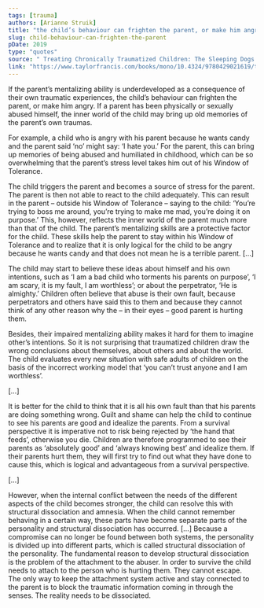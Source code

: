 ```yaml
---
tags: [trauma]
authors: [Arianne Struik]
title: "the child’s behaviour can frighten the parent, or make him angry"
slug: child-behaviour-can-frighten-the-parent
pDate: 2019
type: "quotes"
source: " Treating Chronically Traumatized Children: The Sleeping Dogs Method"
link: "https://www.taylorfrancis.com/books/mono/10.4324/9780429021619/treating-chronically-traumatized-children-arianne-struik"
---
```


If the parent’s mentalizing ability is underdeveloped as a consequence of their own traumatic experiences, the child’s behaviour can frighten the parent, or make him angry. If a parent has been physically or sexually abused himself, the inner world of the child may bring up old memories of the parent’s own traumas. 

For example, a child who is angry with his parent because he wants candy and the parent said ‘no’ might say: ‘I hate you.’ For the parent, this can bring up memories of being abused and humiliated in childhood, which can be so overwhelming that the parent’s stress level takes him out of his Window of Tolerance.

The child triggers the parent and becomes a source of stress for the parent. The parent is then not able to react to the child adequately. This can result in the parent – outside his Window of Tolerance – saying to the child: ‘You’re trying to boss me around, you’re trying to make me mad, you’re doing it on purpose.’ This, however, reflects the inner world of the parent much more than that of the child. The parent’s mentalizing skills are a protective factor for the child. These skills help the parent to stay within his Window of Tolerance and to realize that it is only logical for the child to be angry because he wants candy and that does not mean he is a terrible parent. […]

The child may start to believe these ideas about himself and his own intentions, such as ‘I am a bad child who torments his parents on purpose’, ‘I am scary, it is my fault, I am worthless’; or about the perpetrator, ‘He is almighty.’ Children often believe that abuse is their own fault, because perpetrators and others have said this to them and because they cannot think of any other reason why the – in their eyes – good parent is hurting them.

Besides, their impaired mentalizing ability makes it hard for them to imagine other’s intentions. So it is not surprising that traumatized children draw the wrong conclusions about themselves, about others and about the world. The child evaluates every new situation with safe adults of children on the basis of the incorrect working model that ‘you can’t trust anyone and I am worthless’.

[…]

It is better for the child to think that it is all his own fault than that his parents are doing something wrong. Guilt and shame can help the child to continue to see his parents are good and idealize the parents. From a survival perspective it is imperative not to risk being rejected by ‘the hand that feeds’, otherwise you die. Children are therefore programmed to see their parents as ‘absolutely good’ and ‘always knowing best’ and idealize them. If their parents hurt them, they will first try to find out what they have done to cause this, which is logical and advantageous from a survival perspective.

[…]

However, when the internal conflict between the needs of the different aspects of the child becomes stronger, the child can resolve this with structural dissociation and amnesia. When the child cannot remember behaving in a certain way, these parts have become separate parts of the personality and structural dissociation has occurred. […] Because a compromise can no longer be found between both systems, the personality is divided up into different parts, which is called structural dissociation of the personality. The fundamental reason to develop structural dissociation is the problem of the attachment to the abuser. In order to survive the child needs to attach to the person who is hurting them. They cannot escape. The only way to keep the attachment system active and stay connected to the parent is to block the traumatic information coming in through the senses. The reality needs to be dissociated.